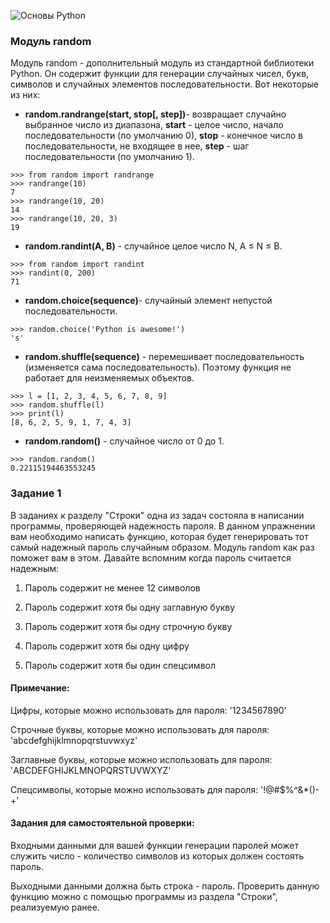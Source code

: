 ![Основы Python](https://cs.sberbank-school.ru/inline?access_token=eyJhbGciOiJIUzI1NiJ9.eyJleHAiOjE2MzEwMzYyMTcsImlhdCI6MTYzMDk0OTgxNywiZmlsZV91dWlkIjoiNmNmZTAwNTgtNDdmNC0xMWVhLTkyOGUtMDA1MDU2MDExYjY4In0.BAhRwnvyQSRaHsztcP6gT71NYIfnJhwjBG1bsrfB4YE "Основы Python")

### Модуль random

Модуль random - дополнительный модуль из стандартной библиотеки Python. Он содержит функции для генерации случайных чисел, букв, символов и случайных элементов последовательности. Вот некоторые из них:

-   **random.randrange(start, stop[, step])**- возвращает случайно выбранное число из диапазона, **start** - целое число, начало последовательности (по умолчанию 0), **stop** - конечное число в последовательности, не входящее в нее, **step** - шаг последовательности (по умолчанию 1).

``` {.language-python}
>>> from random import randrange
>>> randrange(10)
7
>>> randrange(10, 20)
14
>>> randrange(10, 20, 3)
19
```

-   **random.randint(A, B)** - случайное целое число N, A ≤ N ≤ B.

``` {.language-python}
>>> from random import randint
>>> randint(0, 200)
71
```

-   **random.choice(sequence)**- случайный элемент непустой последовательности.

``` {.language-python}
>>> random.choice('Python is awesome!')
's'
```

-   **random.shuffle(sequence)** - перемешивает последовательность (изменяется сама последовательность). Поэтому функция не работает для неизменяемых объектов.

``` {.language-python}
>>> l = [1, 2, 3, 4, 5, 6, 7, 8, 9]
>>> random.shuffle(l)
>>> print(l)
[8, 6, 2, 5, 9, 1, 7, 4, 3]
```

-   **random.random()** - случайное число от 0 до 1.

``` {.language-python}
>>> random.random()
0.22115194463553245
```

### Задание 1

В заданиях к разделу "Строки" одна из задач состояла в написании программы, проверяющей надежность пароля. В данном упражнении вам необходимо написать функцию, которая будет генерировать тот самый надежный пароль случайным образом. Модуль random как раз поможет вам в этом. Давайте вспомним когда пароль считается надежным:

1) Пароль содержит не менее 12 символов

2) Пароль содержит хотя бы одну заглавную букву

3) Пароль содержит хотя бы одну строчную букву

4) Пароль содержит хотя бы одну цифру

5) Пароль содержит хотя бы один спецсимвол

#### Примечание:

Цифры, которые можно использовать для пароля: '1234567890'

Строчные буквы, которые можно использовать для пароля: 'abcdefghijklmnopqrstuvwxyz'

Заглавные буквы, которые можно использовать для пароля: 'ABCDEFGHIJKLMNOPQRSTUVWXYZ'

Спецсимволы, которые можно использовать для пароля: '!@\#\$%\^&\*()-+'

#### Задания для самостоятельной проверки:

Входными данными для вашей функции генерации паролей может служить число - количество символов из которых должен состоять пароль.

Выходными данными должна быть строка - пароль. Проверить данную функцию можно с помощью программы из раздела "Строки", реализуемую ранее.
